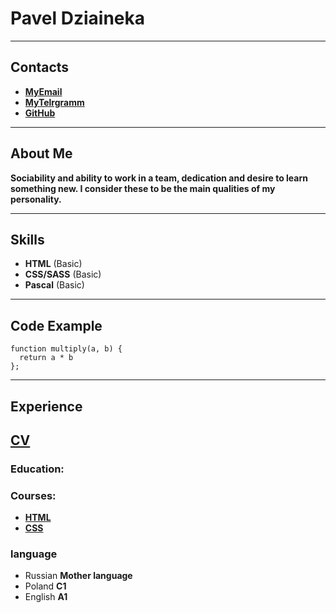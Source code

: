 # Pavel Dziaineka

--------------
## Contacts
- [**MyEmail**](p.dziaineka@gmail.com)
- [**MyTelrgramm**](https://t.me/p_dziaineka)
- [**GitHub**](https://github.com/p-dziaineka)

--------------
## About Me
**Sociability and ability to work in a team, dedication and desire to learn something new.  I consider these to be the main qualities of my personality.**

--------------
## Skills
- **HTML** (Basic)
- **CSS/SASS** (Basic)
- **Pascal** (Basic)

--------------
## Code Example
```
function multiply(a, b) {
  return a * b
};
```
--------------
## Experience
[**CV**](https://github.com/p-dziaineka/rsschool-cv/blob/gh-pages/cv.md)
--------------
### Education:
### Courses:
- [**HTML**](https://ru.code-basics.com/languages/html)
- [**CSS**](https://ru.code-basics.com/languages/css)
### language
- Russian **Mother language**
- Poland  **C1** 
- English **A1**

